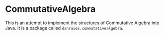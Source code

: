 # CommutativeAlgebra

This is an attempt to implement the structures of Commutative Algebra into Java.  It is a package called `danraies.commutativealgebra`.